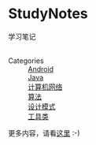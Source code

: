 # StudyNotes
学习笔记

<dl>
   <dt>Categories</dt>
   <dd><a href="#Android">Android</a></dd>
   <dd><a href="#Java">Java</a></dd>
   <dd><a href="#ComputerNetwork">计算机网络</a></dd>
   <dd><a href="#Algorithms">算法</a></dd>
   <dd><a href="#DesignPatterns">设计模式</a></dd>
   <dd><a href="#Utils">工具类</a></dd>
</dl>

更多内容，请看[这里](https://barackbao.cn) :-)    






